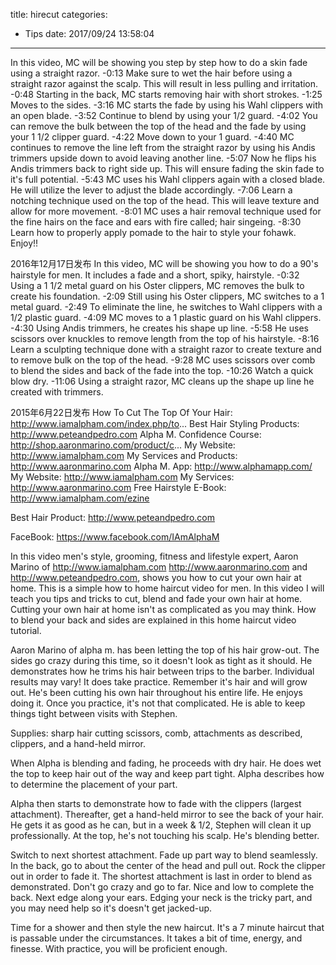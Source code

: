 title: hirecut
categories: 
- Tips
date: 2017/09/24 13:58:04
---
In this video, MC will be showing you step by step how to do a skin fade using a straight razor.
-0:13 Make sure to wet the hair before using a straight razor against the scalp. This will result in less pulling and irritation.
-0:48 Starting in the back, MC starts removing hair with short strokes. 
-1:25 Moves to the sides. 
-3:16 MC starts the fade by using his Wahl clippers with an open blade.
-3:52 Continue to blend by using your 1/2 guard.
-4:02 You can remove the bulk between the top of the head and the fade by using your 1 1/2 clipper guard.
-4:22 Move down to your 1 guard.
-4:40 MC continues to remove the line left from the straight razor by using his Andis trimmers upside down to avoid leaving another line.
-5:07 Now he flips his Andis trimmers back to right side up. This will ensure fading the skin fade to it's full potential.
-5:43 MC uses his Wahl clippers again with a closed blade. He will utilize the lever to adjust the blade accordingly.
-7:06 Learn a notching technique used on the top of the head. This will leave texture and allow for more movement.
-8:01 MC uses a hair removal technique used for the fine hairs on the face and ears with fire called; hair singeing.
-8:30 Learn how to properly apply pomade to the hair to style your fohawk.
Enjoy!!


2016年12月17日发布
In this video, MC will be showing you how to do a 90's hairstyle for men. It includes a fade and a short, spiky, hairstyle.
-0:32 Using a 1 1/2 metal guard on his Oster clippers, MC removes the bulk to create his foundation.
-2:09 Still using his Oster clippers, MC switches to a 1 metal guard.
-2:49 To eliminate the line, he switches to Wahl clippers with a 1/2 plastic guard.
-4:09 MC moves to a 1 plastic guard on his Wahl clippers.
-4:30 Using Andis trimmers, he creates his shape up line.
-5:58 He uses scissors over knuckles to remove length from the top of his hairstyle.
-8:16 Learn a sculpting technique done with a straight razor to create texture and to remove bulk on the top of the head.
-9:28 MC uses scissors over comb to blend the sides and back of the fade into the top.
-10:26 Watch a quick blow dry.
-11:06 Using a straight razor, MC cleans up the shape up line he created with trimmers.



2015年6月22日发布
How To Cut The Top Of Your Hair: http://www.iamalpham.com/index.php/to...
Best Hair Styling Products: http://www.peteandpedro.com
Alpha M. Confidence Course: http://shop.aaronmarino.com/product/c...
My Website: http://www.iamalpham.com
My Services and Products: http://www.aaronmarino.com
Alpha M. App: http://www.alphamapp.com/
My Website: http://www.iamalpham.com
My Services: http://www.aaronmarino.com
Free Hairstyle E-Book: http://www.iamalpham.com/ezine

Best Hair Product: http://www.peteandpedro.com

FaceBook: https://www.facebook.com/IAmAlphaM

In this video men's style, grooming, fitness and lifestyle expert, Aaron Marino of http://www.iamalpham.com http://www.aaronmarino.com and http://www.peteandpedro.com, shows you how to cut your own hair at home. This is a simple how to home haircut video for men. In this video I will teach you tips and tricks to cut, blend and fade your own hair at home. Cutting your own hair at home isn't as complicated as you may think. How to blend your back and sides are explained in this home haircut video tutorial. 

Aaron Marino of alpha m. has been letting the top of his hair grow-out. The sides go crazy during this time, so it doesn't look as tight as it should. He demonstrates how he trims his hair between trips to the barber.
Individual results may vary! It does take practice. Remember it's hair and will grow out.
He's been cutting his own hair throughout his entire life. He enjoys doing it. Once you practice, it's not that complicated. He is able to keep things tight between visits with Stephen.

Supplies: sharp hair cutting scissors, comb, attachments as described, clippers, and a hand-held mirror.

When Alpha is blending and fading, he proceeds with dry hair. He does wet the top to keep hair out of the way and keep part tight. Alpha describes how to determine the placement of your part.

Alpha then starts to demonstrate how to fade with the clippers (largest attachment). Thereafter, get a hand-held mirror to see the back of your hair. He gets it as good as he can, but in a week & 1/2, Stephen will clean it up professionally. At the top, he's not touching his scalp. He's blending better.

Switch to next shortest attachment. Fade up part way to blend seamlessly. In the back, go to about the center of the head and pull out. Rock the clipper out in order to fade it. The shortest attachment is last in order to blend as demonstrated. Don't go crazy and go to far. Nice and low to complete the back. Next edge along your ears. Edging your neck is the tricky part, and you may need help so it's doesn't get jacked-up.

Time for a shower and then style the new haircut. It's a 7 minute haircut that is passable under the circumstances. It takes a bit of time, energy, and finesse. With practice, you will be proficient enough.